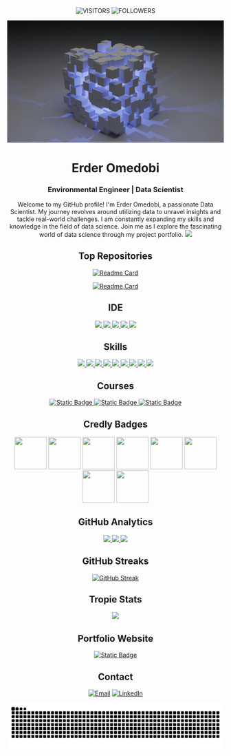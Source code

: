 <div align="center">

<img alt="VISITORS" src="https://komarev.com/ghpvc/?username=Omedobi&style=flat&labelColor=red&logo=github&label=PROFILE+VIEWS&color=971901"/>
<img alt="FOLLOWERS" src="https://img.shields.io/github/followers/Omedobi?color=971901&logo=githubb&label=FOLLOWERS"/>

![](https://github.com/Omedobi/Omedobi/blob/26daf52af7bcc117e5cccfa0e352a0e8e3eba54f/img/data-science.jpg)

# Erder Omedobi
### Environmental Engineer | Data Scientist  
Welcome to my GitHub profile! I'm Erder Omedobi, a passionate Data Scientist. My journey revolves around utilizing data to unravel insights and tackle real-world challenges. I am constantly expanding my skills and knowledge in the field of data science. Join me as I explore the fascinating world of data science through my project portfolio.
[![](https://github-profile-summary-cards.vercel.app/api/cards/profile-details?username=Omedobi&theme=dark)](https://github.com/Omedobi)

## Top Repositories
[![Readme Card](https://github-readme-stats.vercel.app/api/pin/?username=Omedobi&theme=dark&hide_border=true&repo=Data-Science-Projects)](https://github.com/Omedobi/Data-Science-Projects) 

[![Readme Card](https://github-readme-stats.vercel.app/api/pin/?username=Omedobi&theme=dark&hide_border=true&repo=Seattle-weather-analysis-and-forcast)](https://github.com/Omedobi/Seattle-weather-analysis-and-forcast)

## IDE
[![](https://img.shields.io/badge/Python-FFD43B?style=for-the-badge&logo=python&logoColor=blue) ![](https://img.shields.io/badge/Colab-F9AB00?style=for-the-badge&logo=googlecolab&color=525252) ![](https://img.shields.io/badge/PyCharm-000000.svg?&style=for-the-badge&logo=PyCharm&logoColor=white) ![](https://img.shields.io/badge/VSCode-0078D4?style=for-the-badge&logo=visual%20studio%20code&logoColor=white)
![](https://img.shields.io/badge/Jupyter-FAC898?style=for-the-badge&logo=jupyter&logoColor=Orange)](https://github.com/Omedobi)

## Skills
[![](https://img.shields.io/badge/Numpy-777BB4?style=for-the-badge&logo=numpy&logoColor=white) ![](https://img.shields.io/badge/Pandas-2C2D72?style=for-the-badge&logo=pandas&logoColor=white) ![](https://img.shields.io/badge/Python-FFD43B?style=for-the-badge&logo=python&logoColor=blue) ![](https://img.shields.io/badge/scikit_learn-F7931E?style=for-the-badge&logo=scikit-learn&logoColor=white) ![](https://img.shields.io/badge/SciPy-654FF0?style=for-the-badge&logo=SciPy&logoColor=white)  ![](https://img.shields.io/badge/Jupyter-F37626.svg?&style=for-the-badge&logo=Jupyter&logoColor=white) ![](https://img.shields.io/badge/Markdown-000000?style=for-the-badge&logo=markdown&logoColor=white) ![](https://img.shields.io/badge/Plotly-239120?style=for-the-badge&logo=plotly&logoColor=white)  ![](https://img.shields.io/badge/HTML5-E34F26?style=for-the-badge&logo=html5&logoColor=white)](https://github.com/Omedobi)

## Courses
[![Static Badge](https://img.shields.io/badge/Machine%20Learning%20with-Python-%20?style=flat&logo=coursera&color=blue)
](https://www.coursera.org/account/accomplishments/certificate/6CMFAZYLRSXK)
[![Static Badge](https://img.shields.io/badge/Data%20Visualization%20with-Python-%20?style=flat&logo=coursera&color=blue)
](https://www.coursera.org/account/accomplishments/certificate/CMXG3FZC6776)
[![Static Badge](https://img.shields.io/badge/Data%20Science-Specialization-%20?style=flat&logo=coursera&color=blue)
](https://www.coursera.org/account/accomplishments/specialization/certificate/KU8UXKH7DKJF) 
## Credly Badges
[<img src='https://images.credly.com/size/680x680/images/b47e9b58-7f54-4981-b156-5e7d354c8215/Professional_Certificate_-_Data_Science.png' width="75" height="75"/>](https://www.credly.com/badges/0e625b61-3ddc-4a91-8e15-2e1beaa97651/public_url)
[<img src='https://images.credly.com/size/220x220/images/5ae9bf9e-da6e-4cec-82eb-d2b4cfea9751/Machine_Learning_with_Python.png' width="75" height="75"/>](https://www.credly.com/badges/32978c6e-1543-4d71-844f-77942c1a8932/public_url)
[<img src='https://images.credly.com/size/220x220/images/fa39f4f0-174a-4886-b821-6a37d42b8b3a/Cognitive_Class_-_Data_Analysis_w_Python.png' width="75" height="75"/>](https://www.credly.com/badges/2afc9b97-cc33-4bf8-a987-4d7fe0a7d3a6)
[<img src='https://images.credly.com/size/220x220/images/594e0ab7-c864-4d9a-9987-3a903ec3f06a/Cognitive_Class_-_DB_and_SQL_for_Data_Sci.png' width="75" height="75"/>](https://www.credly.com/badges/caf4d2f4-f9ac-44fd-bc5b-81116a6cb6e2)
[<img src='https://images.credly.com/size/220x220/images/7d06faf8-c754-4ecd-8ab1-2115826b03c6/Python_Project_for_Data_Science.png' width="75" height="75"/>](https://www.credly.com/badges/1f6c18e7-8f97-49e7-ba88-c527611b0176)
[<img src='https://images.credly.com/size/220x220/images/0571ab1d-f43b-43d9-9c68-8ebd0ebd61b7/Python_for_Data_Sci_and_AI_Foundational.png' width="75" height="75"/>](https://www.credly.com/badges/0eba8f82-d389-4bc2-9564-7030c1c0ba34)
[<img src='https://images.credly.com/size/220x220/images/46defa53-a922-47bd-94ea-b43488f5cd8a/Data_Science_Methodology_Foundational.png' width="75" height="75"/>](https://www.credly.com/badges/7a10e0bf-b4a6-41dd-b4e9-0f48e81d5b08)
[<img src='https://images.credly.com/size/220x220/images/5fc2d535-e716-46c4-881a-f4822b8da0e5/Cognitive_Class_-_What_is_Data_Science.png' width="75" height="75"/>](https://www.credly.com/badges/49d781f1-1884-4cdd-8090-7e9478c7d5d1)

## GitHub Analytics
[<img height="180em" src="https://github-readme-stats-eight-theta.vercel.app/api?username=Omedobi&show_icons=true&theme=dark&hide_border=true&include_all_commits=true&count_private=true"/> <img height="180em" src="https://github-readme-stats.vercel.app/api/top-langs/?username=Omedobi&layout=compact&theme=dark&hide_border=true"/> ![](http://github-profile-summary-cards.vercel.app/api/cards/productive-time?username=Omedobi&show_icons=true&theme=dark&utcOffset=8)](https://github.com/Omedobi)

## GitHub Streaks
[![GitHub Streak](https://github-readme-streak-stats.herokuapp.com?user=Omedobi&theme=dark&hide_border=true)](https://git.io/streak-stats)

## Tropie Stats
![](https://github-profile-trophy.vercel.app/?username=Omedobi&theme=dark)

## Portfolio Website
[![Static Badge](https://img.shields.io/badge/Website-%20?style=for-the-badge&label=Portfolio&labelColor=dark&color=blue)](https://omedobi-portfolio.vercel.app)

## Contact
[![Email](https://img.shields.io/badge/Gmail-D14836?style=for-the-badge&logo=gmail&logoColor=white)](mailto:ikennaanyawuike@gmail.com) [![LinkedIn](https://img.shields.io/badge/LinkedIn-0077B5?style=for-the-badge&logo=linkedin&logoColor=white)](https://www.linkedin.com/in/anyawuike-ikenna)

![Snake animation](https://github.com/Omedobi/Omedobi/blob/0853957d0b6382d72b7006c1c16c223e25365dbf/assets/github-contribution-grid-snake.svg)
<!---
Omedobi/Omedobi is a ✨ special ✨ repository because its `README.md` (this file) appears on your GitHub profile.
You can click the Preview link to take a look at your changes.
--->
